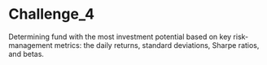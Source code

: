 # Challenge_4
Determining fund with the most investment potential based on key risk-management metrics: the daily returns, standard deviations, Sharpe ratios, and betas.
